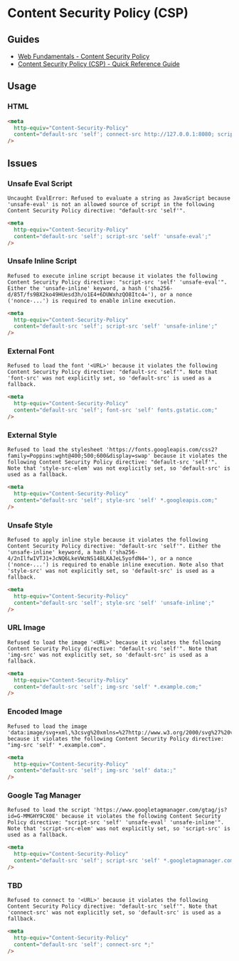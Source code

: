 # Content Security Policy (CSP)

## Guides

- [Web Fundamentals - Content Security Policy](https://developers.google.com/web/fundamentals/security/csp)
- [Content Security Policy (CSP) - Quick Reference Guide](https://content-security-policy.com)

## Usage

### HTML

```html
<meta
  http-equiv="Content-Security-Policy"
  content="default-src 'self'; connect-src http://127.0.0.1:8080; script-src 'self' 'unsafe-inline' http://127.0.0.1:8080; img-src 'self' http://127.0.0.1:8080; style-src 'self'; frame-ancestors 'self'; frame-src 'self';"
/>
```

## Issues

### Unsafe Eval Script

```log
Uncaught EvalError: Refused to evaluate a string as JavaScript because 'unsafe-eval' is not an allowed source of script in the following Content Security Policy directive: "default-src 'self'".
```

```html
<meta
  http-equiv="Content-Security-Policy"
  content="default-src 'self'; script-src 'self' 'unsafe-eval';"
/>
```

### Unsafe Inline Script

```log
Refused to execute inline script because it violates the following Content Security Policy directive: "script-src 'self' 'unsafe-eval'". Either the 'unsafe-inline' keyword, a hash ('sha256-d/85T/fs9BX2ko49HUesd3h/o1E4+6DUWxhzQO8Itc4='), or a nonce ('nonce-...') is required to enable inline execution.
```

```html
<meta
  http-equiv="Content-Security-Policy"
  content="default-src 'self'; script-src 'self' 'unsafe-inline';"
/>
```

<!-- ###

```log
Error while trying to use the following icon from the Manifest: https://assets.boxfeed.co/apple-touch-icon-144x144.png (Download error or resource isn't a valid image)
```

```html
``` -->

### External Font

```log
Refused to load the font '<URL>' because it violates the following Content Security Policy directive: "default-src 'self'". Note that 'font-src' was not explicitly set, so 'default-src' is used as a fallback.
```

```html
<meta
  http-equiv="Content-Security-Policy"
  content="default-src 'self'; font-src 'self' fonts.gstatic.com;"
/>
```

### External Style

```log
Refused to load the stylesheet 'https://fonts.googleapis.com/css2?family=Poppins:wght@400;500;600&display=swap' because it violates the following Content Security Policy directive: "default-src 'self'". Note that 'style-src-elem' was not explicitly set, so 'default-src' is used as a fallback.
```

```html
<meta
  http-equiv="Content-Security-Policy"
  content="default-src 'self'; style-src 'self' *.googleapis.com;"
/>
```

### Unsafe Style

```log
Refused to apply inline style because it violates the following Content Security Policy directive: "default-src 'self'". Either the 'unsafe-inline' keyword, a hash ('sha256-4/2nIlfwIVTJ1+JcNQ6LkeVWzNS148LKAJeL5yofdN4='), or a nonce ('nonce-...') is required to enable inline execution. Note also that 'style-src' was not explicitly set, so 'default-src' is used as a fallback.
```

```html
<meta
  http-equiv="Content-Security-Policy"
  content="default-src 'self'; style-src 'self' 'unsafe-inline';"
/>
```

### URL Image

```log
Refused to load the image '<URL>' because it violates the following Content Security Policy directive: "default-src 'self'". Note that 'img-src' was not explicitly set, so 'default-src' is used as a fallback.
```

```html
<meta
  http-equiv="Content-Security-Policy"
  content="default-src 'self'; img-src 'self' *.example.com;"
/>
```

### Encoded Image

```log
Refused to load the image 'data:image/svg+xml,%3csvg%20xmlns=%27http://www.w3.org/2000/svg%27%20version=%271.1%27%20width=%27469%27%20height=%27409%27/%3e' because it violates the following Content Security Policy directive: "img-src 'self' *.example.com".
```

```html
<meta
  http-equiv="Content-Security-Policy"
  content="default-src 'self'; img-src 'self' data:;"
/>
```

### Google Tag Manager

```log
Refused to load the script 'https://www.googletagmanager.com/gtag/js?id=G-MMGHY9CX0E' because it violates the following Content Security Policy directive: "script-src 'self' 'unsafe-eval' 'unsafe-inline'". Note that 'script-src-elem' was not explicitly set, so 'script-src' is used as a fallback.
```

```html
<meta
  http-equiv="Content-Security-Policy"
  content="default-src 'self'; script-src 'self' *.googletagmanager.com;"
/>
```

### TBD

```log
Refused to connect to '<URL>' because it violates the following Content Security Policy directive: "default-src 'self'". Note that 'connect-src' was not explicitly set, so 'default-src' is used as a fallback.
```

```html
<meta
  http-equiv="Content-Security-Policy"
  content="default-src 'self'; connect-src *;"
/>
```
